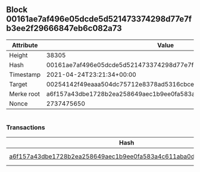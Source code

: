 ## Block 00161ae7af496e05dcde5d521473374298d77e7fb3ee2f29666847eb6c082a73

Attribute | Value
--- | ---
Height | 38305
Hash | 00161ae7af496e05dcde5d521473374298d77e7fb3ee2f29666847eb6c082a73
Timestamp | 2021-04-24T23:21:34+00:00
Target | 00254142f49eaaa504dc75712e8378ad5316cbcead634704b3734b6271167cc4
Merke root | a6f157a43dbe1728b2ea258649aec1b9ee0fa583a4c611aba0d7c0205045d883
Nonce | 2737475650

```

```

### Transactions

Hash | Amount
--- | ---
[a6f157a43dbe1728b2ea258649aec1b9ee0fa583a4c611aba0d7c0205045d883](a6f157a43dbe1728b2ea258649aec1b9ee0fa583a4c611aba0d7c0205045d883.md) | 10.00000000 SKEPTI 
